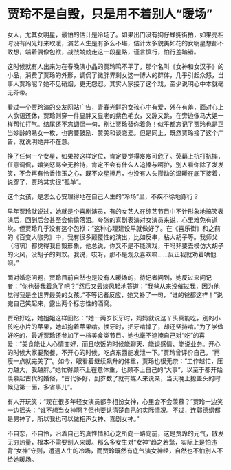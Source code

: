 # 贾玲不是自毁，只是用不着别人“暖场”

女人，尤其女明星，最怕的估计是冷场了。如果出门没有狗仔蜂拥街拍，如果亮相时没有闪光灯来取暖，演艺人生是有多么不堪，估计太多貌美如花的女明星想都不敢想，端着偶像包袱，战战兢兢走这一段星路，谨言慎行，怕行差踏错。 

这时候就有人出来为在春晚演小品的贾玲鸣不平了，那个名叫《女神和女汉子》的小品，消费了贾玲的外形，调侃了微胖界剩女这一博大的群体，几乎引起众怒，当事人贾玲呢？她不见硝烟，更无怨怼。其实人家接了这个戏，至少说明心中本就毫无芥蒂。 

看过一个贾玲演的交友网站广告，青春光鲜的女孩心中有爱，外在有羞，面对心上人欲语还休，贾玲则穿一件显胖又显老的紫色毛衣，又蹦又跳，在旁边像马大姐一样帮忙打气。结尾还不忘调侃一句，别让贾玲替你着急！似乎都忘记了贾玲也是正当妙龄的熟女一枚，也需要鼓励、赞美和谈恋爱。但是同上，既然贾玲接了这个广告，就说明她并不在意。 

换了任何一个女星，如果被这样定位，肯定要觉得岌岌可危了。荧幕上抗打抗摔，任意调侃，嬉笑怒骂全无矜持，肯定不会有什么人追捧与呵护，别人看你除了发发笑，不会再有怜香惜玉之心，既不众星捧月，也没有人头攒动的温暖在底下接着，说穿了，贾玲其实很“孤单”。 

这个女孩，是怎么心安理得地在自己人生的“冷场”里，不疾不徐地穿行？ 

早年贾玲就说过，她就是个喜剧演员，有的女艺人在综艺节目中不计形象地搞笑表演后，回到后台甚至会偷偷落泪。夸张的喜剧表演对女演员来说，心里难免有道坎。但贾玲几乎没有这个包袱：“这种心理建设早就做好了。在《喜乐街》和之前的《百变大咖秀》中，我有很多颠覆性的演出，比如反串，粘大胡子等。我师父（冯巩）都觉得我自毁形象，他总说，你又不是不能演戏，干吗非要去模仿大胡子的火风，没胡子的刘欢。我说，哎呀，那不是观众喜欢嘛……反正我就劝着哄他呗。” 

面对婚恋问题，贾玲目前自然也是没有人暖场的，待记者问到，她反过来问记者：“你也替我着急了吧？”然后又云淡风轻地答道：“我爸从来没催过我，因为他觉得我是全世界最美的女孩。”不等记者反应，她又补了一句，“谁的爸都这样！”说完自己笑起来，露出两个标志性的酒窝。 

贾玲好吃，她姐姐这样回忆：“她一两岁长牙时，妈妈就说这丫头真能吃，别的小孩吃小片的苹果，她却抱着苹果啃。换牙时，把牙啃掉了，却还坚持啃。”为了学做好吃的，最近贾玲还参加了一档美食类节目。她也毫不遮掩自己对“吃”的喜爱：“美食能让人心情变好，而且吃饭的时候能聊天、能谈感情、能说业务。开心的时候大家要聚餐，不开心的时候，吃点东西能发泄一下。”贾玲曾评价自己，“再瘦一点就完美了”。如今，眼看着继续飙升的体重，贾玲也很无奈：“工作越忙，压力越大，我越胖。”她忙得顾不上在意体重，也顾不上自己的“大事”，以至于都开始羡慕起古代的婚俗，“古代多好，到岁数了就有媒人来说亲，当天晚上撩盖头的时候见第一面，多省事儿”。 

有人开玩笑：“现在很多年轻女演员都争相扮女神，心里会不会羡慕？”贾玲一边笑一边摇头：“谁不想当女神啊？但也要认清楚自己的实际情况。不过，连郭德纲都是男神了，所以我也可以做相声女神、喜剧女神。” 

不自恋，不自怜，沿着自己的真性情和心之所向一路向前，这是贾玲的元气，散发无穷热量，根本不需要别人来暖。那么多女生对“女神”趋之若鹜，实际上是怕违背“女神”守则，遭遇人生的冷场，而贾玲既然有底气演女神经，自然也不怕别人不给她暖场。